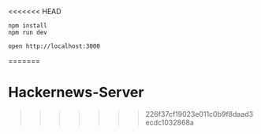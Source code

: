 <<<<<<< HEAD
```
npm install
npm run dev
```

```
open http://localhost:3000
```
=======
# Hackernews-Server
>>>>>>> 226f37cf19023e011c0b9f8daad3ecdc1032868a
